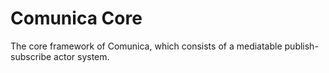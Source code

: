 # Comunica Core

The core framework of Comunica, which consists of a mediatable publish-subscribe actor system.

